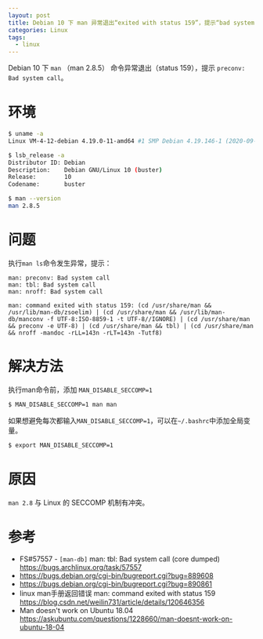 ```yaml
---
layout: post
title: Debian 10 下 man 异常退出“exited with status 159”，提示“bad system call”
categories: Linux
tags:
  - linux
---
```


Debian 10 下 `man` （man 2.8.5） 命令异常退出（status 159），提示 `preconv: Bad system call`。

# 环境

```sh
$ uname -a
Linux VM-4-12-debian 4.19.0-11-amd64 #1 SMP Debian 4.19.146-1 (2020-09-17) x86_64 GNU/Linux

$ lsb_release -a
Distributor ID: Debian
Description:    Debian GNU/Linux 10 (buster)
Release:        10
Codename:       buster

$ man --version
man 2.8.5
```

# 问题

执行`man ls`命令发生异常，提示：
```
man: preconv: Bad system call
man: tbl: Bad system call
man: nroff: Bad system call

man: command exited with status 159: (cd /usr/share/man && /usr/lib/man-db/zsoelim) | (cd /usr/share/man && /usr/lib/man-db/manconv -f UTF-8:ISO-8859-1 -t UTF-8//IGNORE) | (cd /usr/share/man && preconv -e UTF-8) | (cd /usr/share/man && tbl) | (cd /usr/share/man && nroff -mandoc -rLL=143n -rLT=143n -Tutf8)
```

# 解决方法

执行man命令前，添加 `MAN_DISABLE_SECCOMP=1`
```sh
$ MAN_DISABLE_SECCOMP=1 man man
```

如果想避免每次都输入`MAN_DISABLE_SECCOMP=1`，可以在`~/.bashrc`中添加全局变量。
```sh
$ export MAN_DISABLE_SECCOMP=1 
```

# 原因

`man 2.8` 与 Linux 的 SECCOMP 机制有冲突。

# 参考

- FS#57557 - `[man-db]` man: tbl: Bad system call (core dumped) https://bugs.archlinux.org/task/57557
- https://bugs.debian.org/cgi-bin/bugreport.cgi?bug=889608
- https://bugs.debian.org/cgi-bin/bugreport.cgi?bug=890861
- linux man手册返回错误 man: command exited with status 159 https://blog.csdn.net/weilin731/article/details/120646356
- Man doesn't work on Ubuntu 18.04 https://askubuntu.com/questions/1228660/man-doesnt-work-on-ubuntu-18-04
